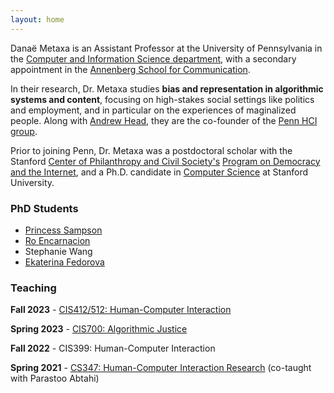 ```yaml
---
layout: home
---
```


Danaë Metaxa is an Assistant Professor at the University of Pennsylvania in the [Computer and Information Science department][penncis], with a secondary appointment in the [Annenberg School for Communication][pennasc]. 

In their research, Dr. Metaxa studies **bias and representation in algorithmic systems and content**, focusing on high-stakes social settings like politics and employment, and in particular on the experiences of maginalized people.
Along with [Andrew Head][amh], they are the co-founder of the [Penn HCI group][pennhci]. 

Prior to joining Penn, Dr. Metaxa was a postdoctoral scholar with the Stanford [Center of Philanthropy and Civil Society's][pacs] [Program on Democracy and the Internet][pdi], and a Ph.D. candidate in [Computer Science][stanfordCS] at Stanford University.


[stanfordCS]: http://www-cs.stanford.edu/
[hci]:http://hci.stanford.edu/
[penncis]: https://www.cis.upenn.edu
[pennasc]: https://www.asc.upenn.edu
[pacs]: https://pacscenter.stanford.edu
[pdi]: https://pacscenter.stanford.edu/research/program-on-democracy-and-the-internet/
[amh]: http://andrewhead.info
[pennhci]: https://pennhci.org

### PhD Students
- [Princess Sampson][psamp]  
- [Ro Encarnacion][ro]  
- Stephanie Wang  
- [Ekaterina Fedorova][kat]

[ro]: http://roencarnacion.com
[psamp]: https://psamp.github.io
[kat]: https://ek8terina.github.io/opossum_girlie/

<!-- ### News

**08/2022** - I'll be teaching an introductory HCI special topics course (CIS 399) at Penn for undergraduates this fall.
 -->
### Teaching

**Fall 2023** - [CIS412/512: Human-Computer Interaction][cis412]

**Spring 2023** - [CIS700: Algorithmic Justice][cis700]

**Fall 2022** - CIS399: Human-Computer Interaction

**Spring 2021** - [CS347: Human-Computer Interaction Research][cs347] (co-taught with Parastoo Abtahi)

[cis700]: https://docs.google.com/spreadsheets/d/1YltJ1qnpPjovlEPOut8ctjXt_kyHSEWfpcX8lAddmKI/edit#gid=565474215
[cis412]: http://emoneil.github.io/cis3990/
[cs347]: http://cs347.stanford.edu